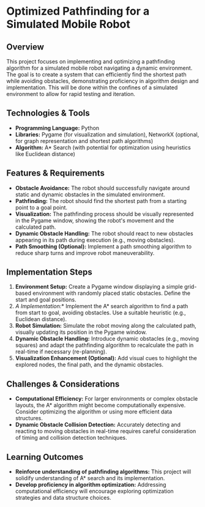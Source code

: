 # Optimized Pathfinding for a Simulated Mobile Robot

## Overview

This project focuses on implementing and optimizing a pathfinding algorithm for a simulated mobile robot navigating a dynamic environment. The goal is to create a system that can efficiently find the shortest path while avoiding obstacles, demonstrating proficiency in algorithm design and implementation.  This will be done within the confines of a simulated environment to allow for rapid testing and iteration.

## Technologies & Tools

* **Programming Language:** Python
* **Libraries:** Pygame (for visualization and simulation), NetworkX (optional, for graph representation and shortest path algorithms)
* **Algorithm:** A* Search (with potential for optimization using heuristics like Euclidean distance)


## Features & Requirements

- **Obstacle Avoidance:** The robot should successfully navigate around static and dynamic obstacles in the simulated environment.
- **Pathfinding:** The robot should find the shortest path from a starting point to a goal point.
- **Visualization:**  The pathfinding process should be visually represented in the Pygame window, showing the robot's movement and the calculated path.
- **Dynamic Obstacle Handling:** The robot should react to new obstacles appearing in its path during execution (e.g., moving obstacles).
- **Path Smoothing (Optional):** Implement a path smoothing algorithm to reduce sharp turns and improve robot maneuverability.

## Implementation Steps

1. **Environment Setup:** Create a Pygame window displaying a simple grid-based environment with randomly placed static obstacles.  Define the start and goal positions.
2. **A* Implementation:** Implement the A* search algorithm to find a path from start to goal, avoiding obstacles.  Use a suitable heuristic (e.g., Euclidean distance).
3. **Robot Simulation:**  Simulate the robot moving along the calculated path, visually updating its position in the Pygame window.
4. **Dynamic Obstacle Handling:** Introduce dynamic obstacles (e.g., moving squares) and adapt the pathfinding algorithm to recalculate the path in real-time if necessary (re-planning).
5. **Visualization Enhancement (Optional):** Add visual cues to highlight the explored nodes, the final path, and the dynamic obstacles.


## Challenges & Considerations

- **Computational Efficiency:**  For larger environments or complex obstacle layouts, the A* algorithm might become computationally expensive.  Consider optimizing the algorithm or using more efficient data structures.
- **Dynamic Obstacle Collision Detection:**  Accurately detecting and reacting to moving obstacles in real-time requires careful consideration of timing and collision detection techniques.


## Learning Outcomes

- **Reinforce understanding of pathfinding algorithms:** This project will solidify understanding of A* search and its implementation.
- **Develop proficiency in algorithm optimization:**  Addressing computational efficiency will encourage exploring optimization strategies and data structure choices.

